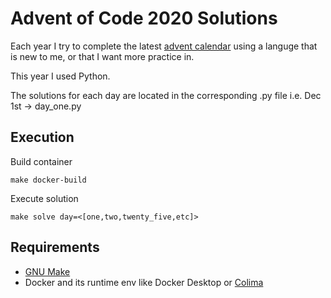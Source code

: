 # Advent of Code 2020 Solutions
Each year I try to complete the latest [advent calendar](https://adventofcode.com/) using a languge that is new to me, or that I want more practice in.

This year I used Python.

The solutions for each day are located in the corresponding .py file i.e. Dec 1st -> day_one.py

## Execution
Build container
```
make docker-build
```
Execute solution
```
make solve day=<[one,two,twenty_five,etc]>
```

## Requirements
 - [GNU Make](https://www.gnu.org/software/make/manual/make.html#Simple-Makefile)
 - Docker and its runtime env like Docker Desktop or [Colima](https://github.com/abiosoft/colima?tab=readme-ov-file#getting-started)
